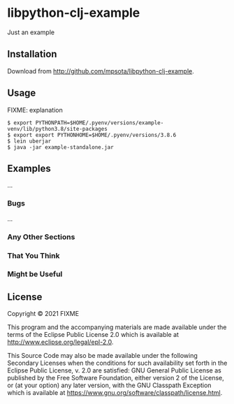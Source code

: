 # libpython-clj-example

Just an example

## Installation

Download from http://github.com/mpsota/libpython-clj-example.

## Usage

FIXME: explanation

    $ export PYTHONPATH=$HOME/.pyenv/versions/example-venv/lib/python3.8/site-packages
    $ export export PYTHONHOME=$HOME/.pyenv/versions/3.8.6
    $ lein uberjar
    $ java -jar example-standalone.jar

## Examples

...

### Bugs

...

### Any Other Sections
### That You Think
### Might be Useful

## License

Copyright © 2021 FIXME

This program and the accompanying materials are made available under the
terms of the Eclipse Public License 2.0 which is available at
http://www.eclipse.org/legal/epl-2.0.

This Source Code may also be made available under the following Secondary
Licenses when the conditions for such availability set forth in the Eclipse
Public License, v. 2.0 are satisfied: GNU General Public License as published by
the Free Software Foundation, either version 2 of the License, or (at your
option) any later version, with the GNU Classpath Exception which is available
at https://www.gnu.org/software/classpath/license.html.
